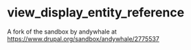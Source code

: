 # view_display_entity_reference
A fork of the sandbox by andywhale at https://www.drupal.org/sandbox/andywhale/2775537
